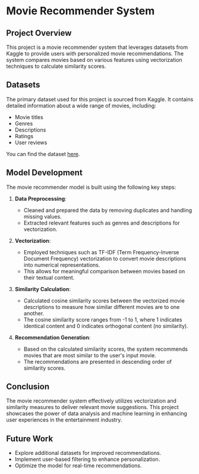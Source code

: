 # Movie Recommender System

## Project Overview
This project is a movie recommender system that leverages datasets from Kaggle to provide users with personalized movie recommendations. The system compares movies based on various features using vectorization techniques to calculate similarity scores.

## Datasets
The primary dataset used for this project is sourced from Kaggle. It contains detailed information about a wide range of movies, including:
- Movie titles
- Genres
- Descriptions
- Ratings
- User reviews

You can find the dataset [here](https://www.kaggle.com/datasets).

## Model Development
The movie recommender model is built using the following key steps:

1. **Data Preprocessing**:
   - Cleaned and prepared the data by removing duplicates and handling missing values.
   - Extracted relevant features such as genres and descriptions for vectorization.

2. **Vectorization**:
   - Employed techniques such as TF-IDF (Term Frequency-Inverse Document Frequency) vectorization to convert movie descriptions into numerical representations.
   - This allows for meaningful comparison between movies based on their textual content.

3. **Similarity Calculation**:
   - Calculated cosine similarity scores between the vectorized movie descriptions to measure how similar different movies are to one another.
   - The cosine similarity score ranges from -1 to 1, where 1 indicates identical content and 0 indicates orthogonal content (no similarity).

4. **Recommendation Generation**:
   - Based on the calculated similarity scores, the system recommends movies that are most similar to the user's input movie.
   - The recommendations are presented in descending order of similarity scores.

## Conclusion
The movie recommender system effectively utilizes vectorization and similarity measures to deliver relevant movie suggestions. This project showcases the power of data analysis and machine learning in enhancing user experiences in the entertainment industry.

## Future Work
- Explore additional datasets for improved recommendations.
- Implement user-based filtering to enhance personalization.
- Optimize the model for real-time recommendations.
